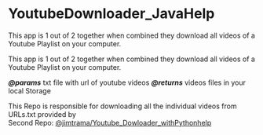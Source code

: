 # YoutubeDownloader_JavaHelp
This app is 1 out of 2 together when combined they download all videos of a Youtube Playlist on your computer.

This app is 1 out of 2 together when combined they download all videos of a Youtube Playlist on your computer.

<b><i>@params</i></b> txt file with url of youtube videos 
<b><i>@returns</i></b> videos files in your local Storage 

This Repo is responsible for downloading all the individual videos from URLs.txt provided by  
Second Repo: <a href="https://github.com/jimtrama/Youtube_Dowloader_withPythonhelp">@jimtrama/Youtube_Dowloader_withPythonhelp</a>
